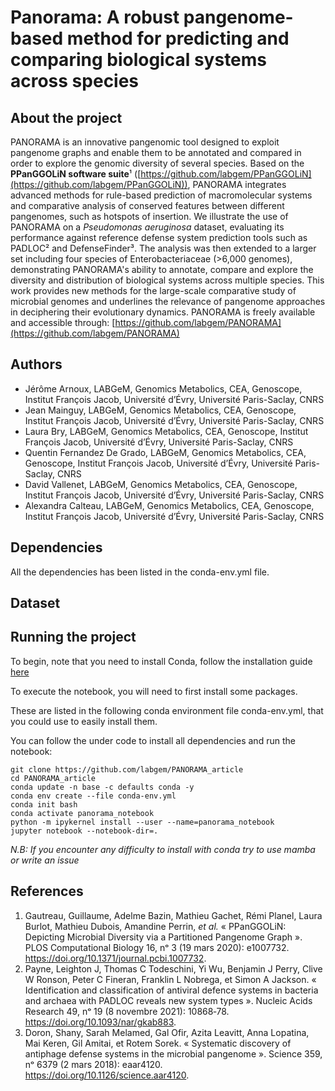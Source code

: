 # Panorama: A robust pangenome-based method for predicting and comparing biological systems across species

## About the project

PANORAMA is an innovative pangenomic tool designed to exploit pangenome graphs and enable them to be annotated and
compared in order to explore the genomic diversity of several species. Based on the **PPanGGOLiN software suite**¹
([https://github.com/labgem/PPanGGOLiN](https://github.com/labgem/PPanGGOLiN)), PANORAMA integrates advanced methods for
rule-based prediction of macromolecular systems and comparative analysis of conserved features between different
pangenomes, such as hotspots of insertion. We illustrate the use of PANORAMA on a *Pseudomonas aeruginosa* dataset,
evaluating its performance against reference defense system prediction tools such as PADLOC² and DefenseFinder³.
The analysis was then extended to a larger set including four species of Enterobacteriaceae (>6,000 genomes),
demonstrating PANORAMA's ability to annotate, compare and explore the diversity and distribution of biological systems
across multiple species. This work provides new methods for the large-scale comparative study of microbial genomes and
underlines the relevance of pangenome approaches in deciphering their evolutionary dynamics.
PANORAMA is freely available and accessible through:
[https://github.com/labgem/PANORAMA](https://github.com/labgem/PANORAMA)

## Authors

- Jérôme Arnoux, LABGeM, Genomics Metabolics, CEA, Genoscope, Institut François Jacob, Université d’Évry, Université
  Paris-Saclay, CNRS
- Jean Mainguy, LABGeM, Genomics Metabolics, CEA, Genoscope, Institut François Jacob, Université d’Évry, Université
  Paris-Saclay, CNRS
- Laura Bry, LABGeM, Genomics Metabolics, CEA, Genoscope, Institut François Jacob, Université d’Évry, Université
  Paris-Saclay, CNRS
- Quentin Fernandez De Grado, LABGeM, Genomics Metabolics, CEA, Genoscope, Institut François Jacob, Université d’Évry,
  Université Paris-Saclay, CNRS
- David Vallenet, LABGeM, Genomics Metabolics, CEA, Genoscope, Institut François Jacob, Université d’Évry, Université
  Paris-Saclay, CNRS
- Alexandra Calteau, LABGeM, Genomics Metabolics, CEA, Genoscope, Institut François Jacob, Université d’Évry, Université
  Paris-Saclay, CNRS

## Dependencies

All the dependencies has been listed in the conda-env.yml file.

## Dataset

<!-- This part must be done when the repository with the data will be created-->

## Running the project

To begin, note that you need to install Conda, follow the installation
guide [here](https://docs.conda.io/projects/conda/en/latest/user-guide/install/index.html)

To execute the notebook, you will need to first install some packages.

These are listed in the following conda environment file conda-env.yml, that you could use to easily install them.

You can follow the under code to install all dependencies and run the notebook:

```shell
git clone https://github.com/labgem/PANORAMA_article
cd PANORAMA_article
conda update -n base -c defaults conda -y
conda env create --file conda-env.yml
conda init bash
conda activate panorama_notebook
python -m ipykernel install --user --name=panorama_notebook
jupyter notebook --notebook-dir=.
```

*N.B: If you encounter any difficulty to install with conda try to use mamba or write an issue*

## References

1. Gautreau, Guillaume, Adelme Bazin, Mathieu Gachet, Rémi Planel, Laura Burlot, Mathieu Dubois, Amandine Perrin, *et
   al.* « PPanGGOLiN: Depicting Microbial Diversity via a Partitioned Pangenome Graph ». PLOS Computational Biology 16,
   nᵒ 3 (19 mars 2020): e1007732. https://doi.org/10.1371/journal.pcbi.1007732.
2. Payne, Leighton J, Thomas C Todeschini, Yi Wu, Benjamin J Perry, Clive W Ronson, Peter C Fineran, Franklin L Nobrega,
   et Simon A Jackson. « Identification and classification of antiviral defence systems in bacteria and archaea with
   PADLOC reveals new system types ». Nucleic Acids Research 49, nᵒ 19 (8 novembre 2021):
   10868‑78. https://doi.org/10.1093/nar/gkab883.
3. Doron, Shany, Sarah Melamed, Gal Ofir, Azita Leavitt, Anna Lopatina, Mai Keren, Gil Amitai, et Rotem Sorek. «
   Systematic discovery of antiphage defense systems in the microbial pangenome ». Science 359, nᵒ 6379 (2 mars 2018):
   eaar4120. https://doi.org/10.1126/science.aar4120.
